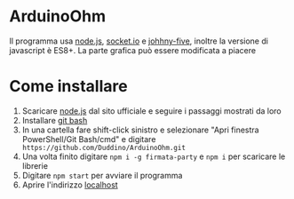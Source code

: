 # ArduinoOhm
Il programma usa [node.js](https://nodejs.org/en/), [socket.io](https://socket.io/) e [johhny-five](http://johnny-five.io/), inoltre la versione di javascript è ES8+. La parte grafica può essere modificata a piacere

# Come installare
1. Scaricare [node.js](https://nodejs.org/en/) dal sito ufficiale e seguire i passaggi mostrati da loro
2. Installare [git bash](https://git-scm.com/download/win)
3. In una cartella fare shift-click sinistro e selezionare "Apri finestra PowerShell/Git Bash/cmd" e digitare ``` https://github.com/Duddino/ArduinoOhm.git```
4. Una volta finito digitare ```npm i -g firmata-party``` e ```npm i``` per scaricare le librerie
5. Digitare ```npm start``` per avviare il programma
6. Aprire l'indirizzo [localhost](http://localhost/)
